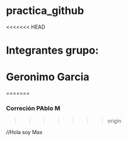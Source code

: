 # practica_github
<<<<<<< HEAD
# Integrantes grupo: 
# Geronimo Garcia
=======
### Correción PAblo M
>>>>>>> origin

//Hola soy Max